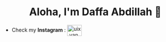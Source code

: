 <h1 align="center"> Aloha, I'm Daffa Abdillah 👋</h1>

- Check my **Instagram** : <a href="https://www.instagram.com/daffa_abdillah12/" target="blank"><img align="center" src="https://raw.githubusercontent.com/rahuldkjain/github-profile-readme-generator/master/src/images/icons/Social/instagram.svg" alt="uix.van" height="30" width="40" /></a>
